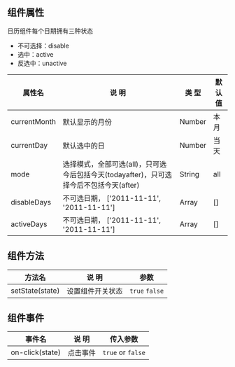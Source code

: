 ## 组件属性

日历组件每个日期拥有三种状态
- 不可选择：disable
- 选中：active
- 反选中：unactive

| 属性名      | 说 明         | 类 型 |默认值  |
| ------------- |-----------|------| -----|
| currentMonth | 默认显示的月份 | Number | 本月 |
| currentDay | 默认选中的日 | Number | 当天 |
| mode | 选择模式，全部可选(all)，只可选今后包括今天(todayafter)，只可选择今后不包括今天(after) | String | all |
| disableDays | 不可选日期， ['2011-11-11', '2011-11-11'] | Array | [] |
| activeDays | 不可选日期， ['2011-11-11', '2011-11-11'] | Array | [] |

## 组件方法

| 方法名 | 说 明 | 参数 |
|-------|-------| --|
| setState(state) | 设置组件开关状态 | `true` `false` |

## 组件事件

| 事件名 | 说 明 | 传入参数 |
|-------|----------|----|
| on-click(state) | 点击事件 |  `true` or `false` |
